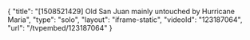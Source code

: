 {
    "title": "[1508521429] Old San Juan mainly untouched by Hurricane Maria",
    "type": "solo",
    "layout": "iframe-static",
    "videoId": "123187064",
    "url": "\/tvpembed\/123187064"
}